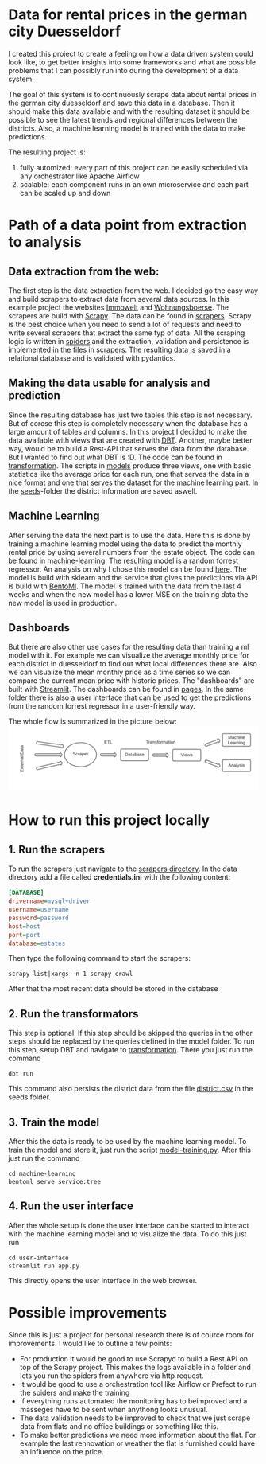 # Data for rental prices in the german city Duesseldorf

I created this project to create a feeling on how a data driven system could look like, to get better insights
into some frameworks and what are possible problems that I can possibly run into during the development of a data system.

The goal of this system is to continuously scrape data about rental prices in the german city duesseldorf and save this data in a database.
Then it should make this data available and with the resulting dataset it should be possible to see the latest trends and regional differences 
between the districts. Also, a machine learning model is trained with the data to make predictions.

The resulting project is:
1. fully automized: every part of this project can be easily scheduled via any orchestrator like Apache Airflow
2. scalable: each component runs in an own microservice and each part can be scaled up and down 

# Path of a data point from extraction to analysis

## Data extraction from the web:
The first step is the data extraction from the web. I decided go the easy way and build scrapers to extract data from several data sources.
In this example project the websites [Immowelt](https://www.immowelt.de) and [Wohnungsboerse](www.wohnungsboerse.net).
The scrapers are build with [Scrapy](https://scrapy.org). The data can be found in [scrapers](scrapers).
Scrapy is the best choice when you need to send a lot of requests and need to write several scrapers that extract the same typ of data.
All the scraping logic is written in [spiders](scrapers%2Fscrapers%2Fspiders) and the extraction, validation and persistence is implemented in the files in [scrapers](scrapers%2Fscrapers).
The resulting data is saved in a relational database and is validated with pydantics.

## Making the data usable for analysis and prediction
Since the resulting database has just two tables this step is not necessary. But of corcse this step is completely necessary when the database has a large amount of tables and columns.
In this project I decided to make the data available with views that are created with [DBT](https://www.getdbt.com).
Another, maybe better way, would be to build a Rest-API that serves the data from the database. But I wanted to find out what DBT is :D.
The code can be found in [transformation](transformation).
The scripts in [models](transformation%2Fmodels) produce three views, one with basic statistics like the average price for each run, 
one that serves the data in a nice format and one that serves the dataset for the machine learning part.
In the [seeds](transformation%2Fseeds)-folder the district information are saved aswell.

## Machine Learning
After serving the data the next part is to use the data. Here this is done by training a machine learning model using the data to predict the monthly rental price by using several numbers from the estate object.
The code can be found in [machine-learning](machine-learning).
The resulting model is a random forrest regressor. An analysis on why I chose this model can be found [here](machine-learning%2Fmodel%2Fmodel-selection.ipynb).
The model is build with sklearn and the service that gives the predictions via API is build with [BentoMl](https://www.bentoml.com).
The model is trained with the data from the last 4 weeks and when the new model has a lower MSE on the training data the new model is used in production.

## Dashboards
But there are also other use cases for the resulting data than training a ml model with it.
For example we can visualize the average monthly price for each district in duesseldorf to find out what local differences there are.
Also we can visualize the mean monthly price as a time series so we can compare the current mean price with historic prices.
The "dashboards" are built with [Streamlit](https://streamlit.io).
The dashboards can be found in [pages](user-interface%2Fpages).
In the same folder there is also a user interface that can be used to get the predictions from the random forrest regressor in a user-friendly way. 

The whole flow is summarized in the picture below:
![chart.png](resources%2Fchart.png)

# How to run this project locally
## 1. Run the scrapers
To run the scrapers just navigate to the [scrapers directory](scrapers/scrapers). In the data directory add a file called **credentials.ini**
with the following content:
```ini
[DATABASE]
drivername=mysql+driver
username=username
password=password
host=host
port=port
database=estates
```
Then type the following command to start the scrapers:
```shell
scrapy list|xargs -n 1 scrapy crawl
```
After that the most recent data should be stored in the database 


## 2. Run the transformators
This step is optional. If this step should be skipped the queries in the other steps should be replaced by the queries defined in the model folder.
To run this step, setup DBT and navigate to [transformation](transformation). There you just run the command 
```shell
dbt run
```
This command also persists the district data from the file [district.csv](transformation%2Fseeds%2Fdistrict.csv) in the seeds folder.

## 3. Train the model
After this the data is ready to be used by the machine learning model. 
To train the model and store it, just run the script [model-training.py](machine-learning%2Fmodel%2Fmodel-training.py).
After this just run the command 
```shell
cd machine-learning
bentoml serve service:tree
```

## 4. Run the user interface
After the whole setup is done the user interface can be started to interact with the machine learning model and to visualize the data.
To do this just run 
```
cd user-interface
streamlit run app.py
```
This directly opens the user interface in the web browser.

# Possible improvements
Since this is just a project for personal research there is of cource room for improvements. I would like to outline a few points:
- For production it would be good to use Scrapyd to build a Rest API on top of the Scrapy project. This makes the logs available in a folder and lets you run the spiders from anywhere via http request.
- It would be good to use a orchestration tool like Airflow or Prefect to run the spiders and make the training
- If everything runs automated the monitoring has to beimproved and a masseges have to be sent when anythong looks unusual.
- The data validation needs to be improved to check that we just scrape data from flats and no office buildings or something like this.
- To make better predictions we need more information about the flat. For example the last rennovation or weather the flat is furnished could have an influence on the price.
